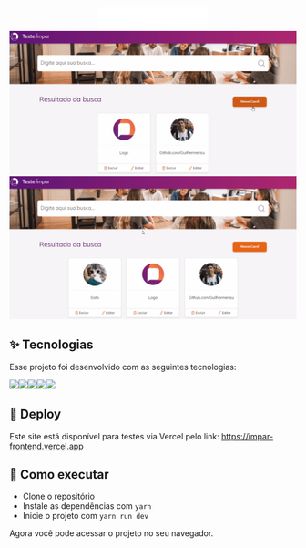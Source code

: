 <div align="center">
  <img src="https://github.com/Guilhermerisu/Impar/blob/main/src/assets/logo-teste.png" alt="Impar - Teste">
</div>

  <img src="https://github.com/Guilhermerisu/imagens/blob/main/PreviewGif1.gif" alt="Gif preview 1">
  <img src="https://github.com/Guilhermerisu/imagens/blob/main/PreviewGif2.gif" alt="Gif preview 2">

## ✨ Tecnologias

Esse projeto foi desenvolvido com as seguintes tecnologias:
<div>
<img src="https://img.shields.io/badge/react-%2320232a.svg?style=for-the-badge&logo=react&logoColor=%2361DAFB"/>
​<img src="https://img.shields.io/badge/vite-%23646CFF.svg?style=for-the-badge&logo=vite&logoColor=white"/>
​<img src="https://img.shields.io/badge/SASS-hotpink.svg?style=for-the-badge&logo=SASS&logoColor=white"/>
​<img src="https://img.shields.io/badge/Firebase-039BE5?style=for-the-badge&logo=Firebase&logoColor=white"/>
​<img src="https://img.shields.io/badge/typescript-%23007ACC.svg?style=for-the-badge&logo=typescript&logoColor=white"/>
</div>


## 🔖 Deploy

Este site está disponível para testes via Vercel pelo link: <a href="https://impar-frontend.vercel.app">https://impar-frontend.vercel.app</a>

## 🚀 Como executar

- Clone o repositório
- Instale as dependências com `yarn`
- Inicie o projeto com `yarn run dev`

Agora você pode acessar o projeto no seu navegador.
